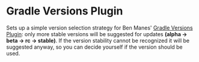 # Gradle Versions Plugin

Sets up a simple version selection strategy for Ben Manes' [Gradle Versions Plugin](https://github.com/ben-manes/gradle-versions-plugin): only more stable versions will be suggested for updates **(alpha -> beta -> rc -> stable)**. If the version stability cannot be recognized it will be suggested anyway, so you can decide yourself if the version should be used.